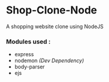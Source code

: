 # Shop-Clone-Node
A shopping website clone using NodeJS
<h3>Modules used :</h3>
<ul>
<li>express</li>
<li>nodemon <em>(Dev Dependency)</em></li>
<li>body-parser</li>
<li>ejs</li>
</ul>
